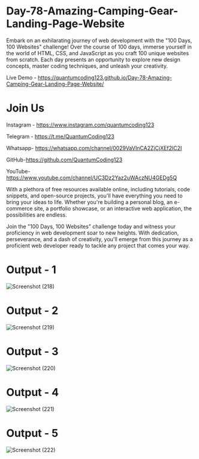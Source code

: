 # Day-78-Amazing-Camping-Gear-Landing-Page-Website

Embark on an exhilarating journey of web development with the "100 Days, 100 Websites" challenge! Over the course of 100 days, immerse yourself in the world of HTML, CSS, and JavaScript as you craft 100 unique websites from scratch. Each day presents an opportunity to explore new design concepts, master coding techniques, and unleash your creativity.

Live Demo - https://quantumcoding123.github.io/Day-78-Amazing-Camping-Gear-Landing-Page-Website/

# Join Us

Instagram - https://www.instagram.com/quantumcoding123

Telegram - https://t.me/QuantumCoding123

Whatsapp- https://whatsapp.com/channel/0029VaVInCA2ZjCjXEf2IC2I

GitHub-https://github.com/QuantumCoding123

YouTube-https://www.youtube.com/channel/UC3Dz2Yaz2uWAczNU4GEDg5Q

With a plethora of free resources available online, including tutorials, code snippets, and open-source projects, you'll have everything you need to bring your ideas to life. Whether you're building a personal blog, an e-commerce site, a portfolio showcase, or an interactive web application, the possibilities are endless.

Join the "100 Days, 100 Websites" challenge today and witness your proficiency in web development soar to new heights. With dedication, perseverance, and a dash of creativity, you'll emerge from this journey as a proficient web developer ready to tackle any project that comes your way.

# Output - 1

![Screenshot (218)](https://github.com/QuantumCoding123/Day-78-Amazing-Camping-Gear-Landing-Page-Website/assets/166281221/2afb0706-1ea2-482a-b9f3-359b75ca6a71)
 
# Output - 2

![Screenshot (219)](https://github.com/QuantumCoding123/Day-78-Amazing-Camping-Gear-Landing-Page-Website/assets/166281221/efcc5d67-c527-482a-94ee-84c79344ceca)

# Output - 3

![Screenshot (220)](https://github.com/QuantumCoding123/Day-78-Amazing-Camping-Gear-Landing-Page-Website/assets/166281221/03dbb904-ad26-4d47-9e24-95952285b6d0)

# Output - 4
![Screenshot (221)](https://github.com/QuantumCoding123/Day-78-Amazing-Camping-Gear-Landing-Page-Website/assets/166281221/ed0980cc-dc85-421c-ba50-8c2df15456ca)

# Output - 5
![Screenshot (222)](https://github.com/QuantumCoding123/Day-78-Amazing-Camping-Gear-Landing-Page-Website/assets/166281221/f370160d-ad1a-44db-a7c1-70dd63e6b6b8)


